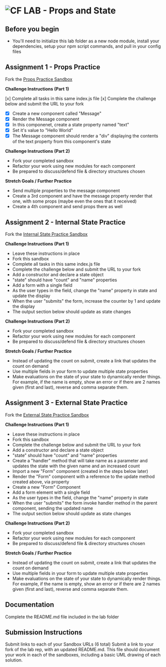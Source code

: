 # ![CF](http://i.imgur.com/7v5ASc8.png) LAB - Props and State

## Before you begin

- You'll need to initialize this lab folder as a new node module, install your dependencies, setup your npm script commands, and pull in your config files

## Assignment 1 - Props Practice

Fork the [Props Practice Sandbox](https://codesandbox.io/s/9y453m63or)

**Challenge Instructions (Part 1)**

[x] Complete all tasks in this same index.js file
[x] Complete the challenge below and submit the URL to your fork

- [x] Create a new component called "Message"
- [x] Render the Message component
- [x] In this componenet, create a state property named "text"
- [x] Set it's value to "Hello World"
- [x] The Message component should render a "div" displaying the contents of the text property from this component's state

**Challenge Instructions (Part 2)**

- Fork your completed sandbox
- Refactor your work using new modules for each component
- Be prepared to discuss/defend file & directory structures chosen

**Stretch Goals / Further Practice**

- Send multiple properties to the message component
- Create a 3rd component and have the message property render that one, with some props (maybe even the ones that it received)
- Create a 4th component and send props there as well

## Assignment 2 - Internal State Practice

Fork the [Internal State Practice Sandbox](https://codesandbox.io/s/myvyyqvwn9)

**Challenge Instructions (Part 1)**

- Leave these instructions in place
- Fork this sandbox
- Complete all tasks in this same index.js file
- Complete the challenge below and submit the URL to your fork
- Add a constructor and declare a state object
- "state" should have "count" and "name" properties
- Add a form with a single field
- As the user types in the field, change the "name" property in state and update the display
- When the user "submits" the form, increase the counter by 1 and update the display
- The output section below should update as state changes

**Challenge Instructions (Part 2)**

- Fork your completed sandbox
- Refactor your work using new modules for each component
- Be prepared to discuss/defend file & directory structures chosen

**Stretch Goals / Further Practice**

- Instead of updating the count on submit, create a link that updates the count on demand
- Use multiple fields in your form to update multiple state properties
- Make evaluations on the state of your state to dynamically render things. For example, if the name is empty, show an error or if there are 2 names given (first and last), reverse and comma separate them.

## Assignment 3 - External State Practice

Fork the [External State Practice Sandbox](https://codesandbox.io/s/jn2klxzq3y)

**Challenge Instructions (Part 1)**

- Leave these instructions in place
- Fork this sandbox
- Complete the challenge below and submit the URL to your fork
- Add a constructor and declare a state object
- "state" should have "count" and "name" properties
- Create a "handler" method that will take name as a parameter and updates the state with the given name and an increased count
- Import a new "Form" component (created in the steps below later)
- Render the "Form" component with a reference to the update method created above, via property
- Create a new "Form" Component
- Add a form element with a single field
- As the user types in the field, change the "name" property in state
- When the user "submits" the form invoke handler method in the parent component, sending the updated name
- The output section below should update as state changes

**Challenge Instructions (Part 2)**

- Fork your completed sandbox
- Refactor your work using new modules for each component
- Be prepared to discuss/defend file & directory structures chosen

**Stretch Goals / Further Practice**

- Instead of updating the count on submit, create a link that updates the count on demand
- Use multiple fields in your form to update multiple state properties
- Make evaluations on the state of your state to dynamically render things. For example, if the name is empty, show an error or if there are 2 names given (first and last), reverse and comma separate them.

## Documentation

Complete the README.md file included in the lab folder

## Submission Instructions

Submit links to each of your Sandbox URLs (6 total)
Submit a link to your fork of the lab rep, with an updated README.md. This file should document your work in each of the sandboxes, including a basic UML drawing of each solution.
